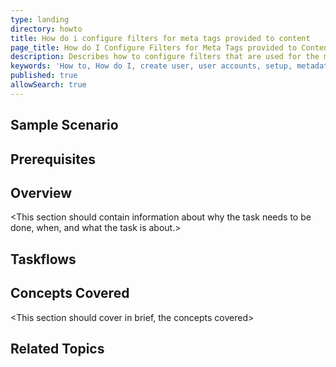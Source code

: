 ```yaml
---
type: landing
directory: howto
title: How do i configure filters for meta tags provided to content  
page_title: How do I Configure Filters for Meta Tags provided to Content 
description: Describes how to configure filters that are used for the metadata attributed to content 
keywords: 'How to, How do I, create user, user accounts, setup, metadata, filetrs'
published: true
allowSearch: true
---
```


## Sample Scenario

<This section should contain information about a scenario for which the task will be required>

## Prerequisites

<This section should contain information about what should have been done before a user can proceed to undertake this task>

## Overview

<This section should contain information about why the task needs to be done, when, and what the task is about.> 

## Taskflows
<This section should contain how the task should be performed in a sequence of steps.>

## Concepts Covered

<This section should cover in brief, the concepts covered>

## Related Topics

<This section should provide links to related topics>

